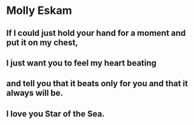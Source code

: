# Molly Eskam
## If I could just hold your hand for a moment and put it on my chest,
## I just want you to feel my heart beating 
## and tell you that it beats only for you and that it always will be.
## I love you Star of the Sea.